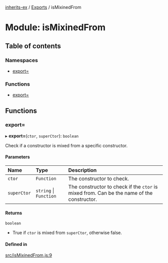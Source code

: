 [inherits-ex](../README.md) / [Exports](../modules.md) / isMixinedFrom

# Module: isMixinedFrom

## Table of contents

### Namespaces

- [export&#x3D;](isMixinedFrom.export_.md)

### Functions

- [export&#x3D;](isMixinedFrom.md#export&#x3D;)

## Functions

### export&#x3D;

▸ **export=**(`ctor`, `superCtor`): `boolean`

Check if a constructor is mixed from a specific constructor.

#### Parameters

| Name | Type | Description |
| :------ | :------ | :------ |
| `ctor` | `Function` | The constructor to check. |
| `superCtor` | `string` \| `Function` | The constructor to check if the `ctor` is mixed from. Can be the name of the constructor. |

#### Returns

`boolean`

- True if `ctor` is mixed from `superCtor`, otherwise false.

#### Defined in

[src/isMixinedFrom.js:9](https://github.com/snowyu/inherits-ex.js/blob/2bbec9d/src/isMixinedFrom.js#L9)
